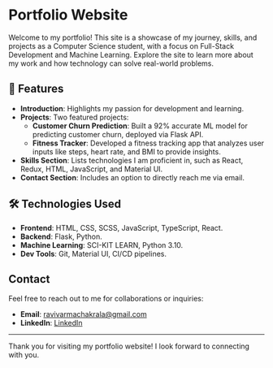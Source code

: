 # Portfolio Website

Welcome to my portfolio! This site is a showcase of my journey, skills, and projects as a Computer Science student, with a focus on Full-Stack Development and Machine Learning. Explore the site to learn more about my work and how technology can solve real-world problems.

## 🚀 Features
- **Introduction**: Highlights my passion for development and learning.
- **Projects**: Two featured projects:
  - **Customer Churn Prediction**: Built a 92% accurate ML model for predicting customer churn, deployed via Flask API.
  - **Fitness Tracker**: Developed a fitness tracking app that analyzes user inputs like steps, heart rate, and BMI to provide insights.
- **Skills Section**: Lists technologies I am proficient in, such as React, Redux, HTML, JavaScript, and Material UI.
- **Contact Section**: Includes an option to directly reach me via email.

## 🛠️ Technologies Used
- **Frontend**: HTML, CSS, SCSS, JavaScript, TypeScript, React.
- **Backend**: Flask, Python.
- **Machine Learning**: SCI-KIT LEARN, Python 3.10.
- **Dev Tools**: Git, Material UI, CI/CD pipelines.

## Contact
Feel free to reach out to me for collaborations or inquiries:
- **Email**: [ravivarmachakrala@gmail.com](mailto:ravivarmachakrala@gmail.com)
- **LinkedIn**: [LinkedIn](https://www.linkedin.com/in/chravivarma)

---

Thank you for visiting my portfolio website! I look forward to connecting with you.
